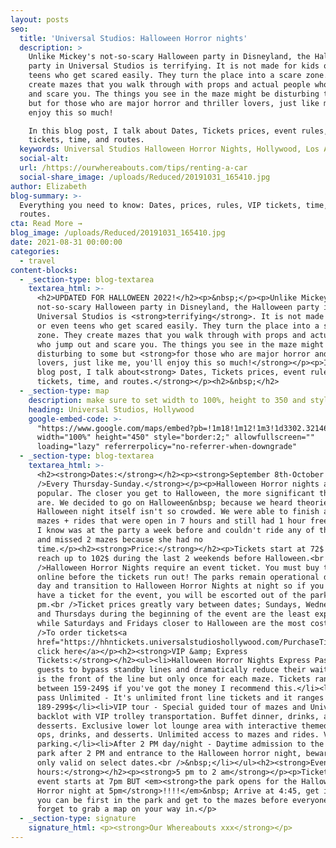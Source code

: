 ```yaml
---
layout: posts
seo:
  title: 'Universal Studios: Halloween Horror nights'
  description: >
    Unlike Mickey's not-so-scary Halloween party in Disneyland, the Halloween
    party in Universal Studios is terrifying. It is not made for kids or even
    teens who get scared easily. They turn the place into a scare zone. They
    create mazes that you walk through with props and actual people who jump out
    and scare you. The things you see in the maze might be disturbing to some
    but for those who are major horror and thriller lovers, just like me, you'll
    enjoy this so much!

    In this blog post, I talk about Dates, Tickets prices, event rules, VIP
    tickets, time, and routes.
  keywords: Universal Studios Halloween Horror Nights, Hollywood, Los Angeles.
  social-alt:
  url: /https://ourwhereabouts.com/tips/renting-a-car
  social-share_image: /uploads/Reduced/20191031_165410.jpg
author: Elizabeth
blog-summary: >-
  Everything you need to know: Dates, prices, rules, VIP tickets, time, and
  routes.
cta: Read More →
blog_image: /uploads/Reduced/20191031_165410.jpg
date: 2021-08-31 00:00:00
categories:
  - travel
content-blocks:
  - _section-type: blog-textarea
    textarea_html: >-
      <h2>UPDATED FOR HALLOWEEN 2022!</h2><p>&nbsp;</p><p>Unlike Mickey's
      not-so-scary Halloween party in Disneyland, the Halloween party in
      Universal Studios is <strong>terrifying</strong>. It is not made for kids
      or even teens who get scared easily. They turn the place into a scare
      zone. They create mazes that you walk through with props and actual people
      who jump out and scare you. The things you see in the maze might be
      disturbing to some but <strong>for those who are major horror and thriller
      lovers, just like me, you'll enjoy this so much!</strong></p><p>In this
      blog post, I talk about<strong> Dates, Tickets prices, event rules, VIP
      tickets, time, and routes.</strong></p><h2>&nbsp;</h2>
  - _section-type: map
    description: make sure to set width to 100%, height to 350 and style to border 2
    heading: Universal Studios, Hollywood
    google-embed-code: >-
      "https://www.google.com/maps/embed?pb=!1m18!1m12!1m3!1d3302.3214696922455!2d-118.35556698496106!3d34.13811678058273!2m3!1f0!2f0!3f0!3m2!1i1024!2i768!4f13.1!3m3!1m2!1s0x80c2be4f253238cf%3A0xd3dd5027799c9a71!2sUniversal%20Studios%20Hollywood!5e0!3m2!1sen!2sil!4v1661615434764!5m2!1sen!2sil"
      width="100%" height="450" style="border:2;" allowfullscreen=""
      loading="lazy" referrerpolicy="no-referrer-when-downgrade"
  - _section-type: blog-textarea
    textarea_html: >-
      <h2><strong>Dates:</strong></h2><p><strong>September 8th-October 31st.<br
      />Every Thursday-Sunday.</strong></p><p>Halloween Horror nights are pretty
      popular. The closer you get to Halloween, the more significant the crowds
      are. We decided to go on Halloween&nbsp; because we heard theories that
      Halloween night itself isn't so crowded. We were able to finish all the
      mazes + rides that were open in 7 hours and still had 1 hour free. Someone
      I know was at the party a week before and couldn't ride any of the rides
      and missed 2 mazes because she had no
      time.</p><h2><strong>Price:</strong></h2><p>Tickets start at 72$ and can
      reach up to 102$ during the last 2 weekends before Halloween.<br
      />Halloween Horror Nights require an event ticket. You must buy them
      online before the tickets run out! The parks remain operational during the
      day and transition to Halloween Horror Nights at night so if you don't
      have a ticket for the event, you will be escorted out of the park at 7
      pm.<br />Ticket prices greatly vary between dates; Sundays, Wednesdays,
      and Thursdays during the beginning of the event are the least expensive
      while Saturdays and Fridays closer to Halloween are the most costly.<br
      />To order tickets<a
      href="https://hhntickets.universalstudioshollywood.com/PurchaseTickets.aspx?Ref=Lite&amp;View=HHNDEFAULT&amp;MonthYYYYMM=202209">
      click here</a></p><h2><strong>VIP &amp; Express
      Tickets:</strong></h2><ul><li>Halloween Horror Nights Express Pass allows
      guests to bypass standby lines and dramatically reduce their waits. This
      is the front of the line but only once for each maze. Tickets range
      between 159-249$ if you've got the money I recommend this.</li><li>Express
      pass Unlimited - It's unlimited front line tickets and it ranges between
      189-299$</li><li>VIP tour - Special guided tour of mazes and Universal
      backlot with VIP trolley transportation. Buffet dinner, drinks, and
      desserts. Exclusive lower lot lounge area with interactive themed photo
      ops, drinks, and desserts. Unlimited access to mazes and rides. Valet
      parking.</li><li>After 2 PM day/night - Daytime admission to the theme
      park after 2 PM and entrance to the Halloween horror night, beware- it's
      only valid on select dates.<br />&nbsp;</li></ul><h2><strong>Event
      hours:</strong></h2><p><strong>5 pm to 2 am</strong></p><p>Tickets say
      event starts at 7pm BUT <em><strong>the park opens for the Halloween
      Horror night at 5pm</strong>!!!!</em>&nbsp; Arrive at 4:45, get in line so
      you can be first in the park and get to the mazes before everyone. Don't
      forget to grab a map on your way in.</p>
  - _section-type: signature
    signature_html: <p><strong>Our Whereabouts xxx</strong></p>
---
```

